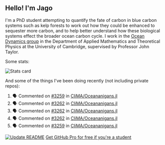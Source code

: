## Hello! I'm Jago

I'm a PhD student attempting to quantify the fate of carbon in blue carbon systems such as kelp forests to work out how they could be enhanced to sequester more carbon, and to help better understand how these biological systems effect the broader ocean carbon cycle. I work in the <a href="https://www.damtp.cam.ac.uk/user/jrt51/" class="emph">Ocean Dynamics group</a> in the Department of Applied Mathematics and Theoretical Physics at the University of Cambridge, supervised by Professor John Taylor.

Some stats:
<!--
![](https://raw.githubusercontent.com/jagoosw/jagoosw/main/profile-summary-card-output/nord_dark/0-profile-details.svg)
![](https://raw.githubusercontent.com/jagoosw/jagoosw/main/profile-summary-card-output/nord_dark/3-stats.svg)
![](https://raw.githubusercontent.com/jagoosw/jagoosw/main/profile-summary-card-output/nord_dark/4-productive-time.svg)
-->
![Stats card](https://github-readme-stats.vercel.app/api?username=jagoosw&count_private=true&show_icons=true&theme=transparent&hide_title=true)

And some of the things I've been doing recently (not including private repos):
<!--START_SECTION:activity-->
1. 🗣 Commented on [#3259](https://github.com/CliMA/Oceananigans.jl/pull/3259#issuecomment-1716027943) in [CliMA/Oceananigans.jl](https://github.com/CliMA/Oceananigans.jl)
2. 🗣 Commented on [#3262](https://github.com/CliMA/Oceananigans.jl/pull/3262#issuecomment-1716026302) in [CliMA/Oceananigans.jl](https://github.com/CliMA/Oceananigans.jl)
3. 🗣 Commented on [#3262](https://github.com/CliMA/Oceananigans.jl/pull/3262#issuecomment-1715761883) in [CliMA/Oceananigans.jl](https://github.com/CliMA/Oceananigans.jl)
4. 🗣 Commented on [#3262](https://github.com/CliMA/Oceananigans.jl/pull/3262#issuecomment-1715570845) in [CliMA/Oceananigans.jl](https://github.com/CliMA/Oceananigans.jl)
5. 🗣 Commented on [#3259](https://github.com/CliMA/Oceananigans.jl/pull/3259#issuecomment-1715564474) in [CliMA/Oceananigans.jl](https://github.com/CliMA/Oceananigans.jl)
<!--END_SECTION:activity-->


[![Update README](https://github.com/jagoosw/jagoosw/actions/workflows/update-readme.yml/badge.svg)](https://github.com/jagoosw/jagoosw/actions/workflows/update-readme.yml)
[Get GitHub Pro for free if you're a student](https://education.github.com/pack)

